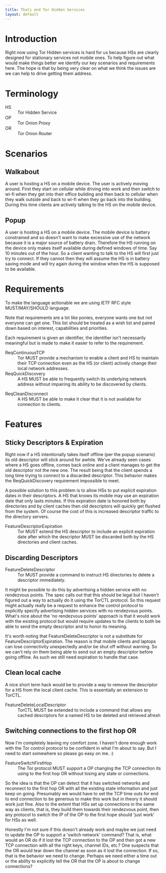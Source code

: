 ```yaml
---
title: Thali and Tor Hidden Services
layout: default
---
```


# Introduction 

Right now using Tor Hidden services is hard for us because HSs are clearly designed for stationary services not mobile ones. To help figure out what would make things better we identify our key scenarios and requirements here. The hope is that by being very clear on what we think the issues are we can help to drive getting them address.

# Terminology 

<dl>

<dt> HS</td>
<dd> Tor Hidden Service</dd>
<dt> OP</td>
<dd> Tor Onion Proxy</dd>
<dt> OR</dt>
<dd> Tor Onion Router</dd>
</dl>

# Scenarios 

## Walkabout 

A user is hosting a HS on a mobile device. The user is actively moving around. First they start on cellular while driving into work and then switch to wi-fi when they get into their office building and then back to cellular when they walk outside and back to wi-fi when they go back into the building. During this time clients are actively talking to the HS on the mobile device.

## Popup 

A user is hosting a HS on a mobile device. The mobile device is battery constrained and so doesn't want to make excessive use of the network because it is a major source of battery drain. Therefore the HS running on the device only makes itself available during defined windows of time. Say 10 minutes out of the hour. So a client wanting to talk to the HS will first just try to connect. If they cannot then they will assume the HS is in battery saving mode and will try again during the window when the HS is supposed to be available.

# Requirements 

To make the language actionable we are using IETF RFC style MUST/MAY/SHOULD language.

Note that requirements are a lot like ponies, everyone wants one but not everyone can get one. This list should be treated as a wish list and paired down based on interest, capabilities and priorities.

Each requirement is given an identifier, the identifier isn't necessarily meaningful but is made to make it easier to refer to the requirement.

<dl>
<dt> ReqContinuousTCP</dt>
<dd> Tor MUST provide a mechanism to enable a client and HS to maintain their TCP connection even as the HS (or client) actively change their local network addresses.</dd>

<dt> ReqQuickDiscovery</dt>
<dd> A HS MUST be able to frequently switch its underlying network address without impairing its ability to be discovered by clients.</dd>
</dl>

<dt> ReqCleanDisconnect</dt>
<dd> A HS MUST be able to make it clear that it is not available for connection to clients.</dd>
</dl>

# Features 

## Sticky Descriptors & Expiration 

Right now if a HS intentionally takes itself offline (per the popup scenario) its old descriptor will stick around for awhile. We've already seen cases where a HS goes offline, comes back online and a client manages to get the old descriptor not the new one. The result being that the client spends a long time trying to connect to a discarded descriptor. This behavior makes the ReqQuickDiscovery requirement impossible to meet.

A possible solution to this problem is to allow HSs to put explicit expiration dates in their descriptors. A HS that knows its mobile may use an expiration date that only lasts minutes. If this expiration date is honored both by directories and by client caches then old descriptors will quickly get flushed from the system. Of course the cost of this is increased descriptor traffic to the directory servers.

<dl>
<dt> FeatureDescriptorExpiration</dt>
<dd> Tor MUST extend the HS descriptor to include an explicit expiration date after which the descriptor MUST be discarded both by the HS directories and client caches.</dd>
</dl>


## Discarding Descriptors 

<dl>
<dt> FeatureDeleteDescriptor</dt>
<dd> Tor MUST provide a command to instruct HS directories to delete a descriptor immediately.</dd>
</dl>

It might be possible to do this by advertising a hidden service with no rendezvous points. The spec calls out that this should be legal but I haven't figured out a way to actually do it using the TorCTL protocol. So this request might actually really be a request to enhance the control protocol to explicitly specify advertising hidden services with no rendezvous points. What's nice about the 'no rendezvous points' approach is that it would work with the existing protocol but would require updates to the clients to both be able to send the empty descriptor and to honor its meaning.

It's worth noting that FeatureDeleteDescriptor is not a substitute for FeatureDescriptorExpiration. The reason is that mobile clients and laptops can lose connectivity unexpectedly and/or be shut off without warning. So we can't rely on them being able to send out an empty descriptor before going offline. As such we still need expiration to handle that case.

## Clean local cache 

A nice short term hack would be to provide a way to remove the descriptor for a HS from the local client cache. This is essentially an extension to TorCTL. 

<dl>
<dt> FeatureDeleteLocalDescriptor</dt>
<dd> TorCTL MUST be extended to include a command that allows any cached descriptors for a named HS to be deleted and retrieved afresh</dd>
</dl>

## Switching connections to the first hop OR 

Now I'm completely leaving my comfort zone. I haven't done enough work with the Tor control protocol to be confident in what I'm about to say. But I need to start somewhere so please go easy on me. :)

<dl>
<dt> FeatureSwitchFirstHop</dt>
<dd> The Tor protocol MUST support a OP changing the TCP connection its using to the first hop OR without losing any state or connections.</dd>
</dl>

So the idea is that the OP can detect that it has switched networks and reconnect to the first hop OR with all the existing state information and just keep on going. Presumably we would have to set the TCP time outs for end to end connection to be generous to make this work but in theory it should work just fine. Also to the extent that HSs set up connections in the same way as clients, that is, they build them towards their rendezvous point, then any protocol to switch the IP of the OP to the first hope should 'just work' for HSs as well.

Honestly I'm not sure if this doesn't already work and maybe we just need to update the OP to support a 'switch network' command? That is, what would an OR do if it lost the TCP connection to the OP and then got a new TCP connection with all the right keys, channel IDs, etc.? One suspects that the OR would tear down the channel as soon as it lost the connection. If so, that is the behavior we need to change. Perhaps we need either a time out or the ability to explicitly tell the OR that the OP is about to change connections?
